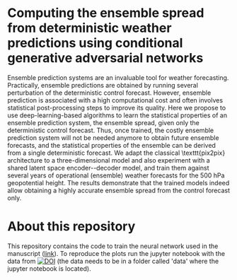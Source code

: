 
# Computing the ensemble spread from deterministic weather predictions using conditional generative adversarial networks

Ensemble prediction systems are an invaluable tool for weather forecasting. Practically, ensemble predictions are obtained by running several perturbation of the deterministic control forecast. However, ensemble prediction is associated with a high computational cost and often involves statistical post-processing steps to improve its quality.
Here we propose to use deep-learning-based algorithms to learn the statistical properties of an ensemble prediction system, the ensemble spread, given only the deterministic control forecast. Thus, once trained, the costly ensemble prediction system will not be needed anymore to obtain future ensemble forecasts, and the statistical properties of the ensemble can be derived from a single deterministic forecast. We adapt the classical \texttt{pix2pix} architecture to a three-dimensional model and also experiment with a shared latent space encoder--decoder model, and train them against several years of operational (ensemble) weather forecasts for the 500 hPa geopotential height. The results demonstrate that the trained models indeed allow obtaining a highly accurate ensemble spread from the control forecast only.

# About this repository 

This repository contains the code to train the neural network used in the manuscript ([link](https://arxiv.org/abs/2205.09182)). 
 To reproduce the plots run the jupyter notebook with the data from [![DOI](https://zenodo.org/badge/DOI/10.5281/zenodo.6563858.svg)](https://doi.org/10.5281/zenodo.6563858)
(the data needs to be in a folder called 'data' where the jupyter notebook is located).
